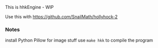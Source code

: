This is hhkEngine - WIP

Use this with https://github.com/SnailMath/hollyhock-2

### Notes 

install Python Pillow for image stuff
use `make hkk` to compile the program
